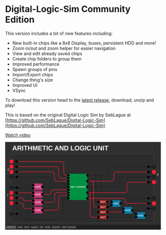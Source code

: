 # Digital-Logic-Sim Community Edition

This version includes a lot of new features including:

- New built-in chips like a 8x8 Display, buses, persistent HDD and more!
- Zoom in/out and zoom helper for easier navigation
- View and edit already saved chips
- Create chip folders to group them
- Improved performance
- Spawn groups of pins
- Import/Export chips
- Change thing's size
- Improved UI
- VSync

To download this version head to the [latest release](https://github.com/DigitalLogicSimCommunity/Digital-Logic-Sim-CE/releases/latest), download, unzip and play!

This is based on the original Digital Logic Sim by SebLague at [https://github.com/SebLague/Digital-Logic-Sim](https://github.com/SebLague/Digital-Logic-Sim)

[Watch video](https://www.youtube.com/watch?v=QZwneRb-zqA)

![Simulation Screenshot](https://raw.githubusercontent.com/SebLague/Images/master/ALU.png)

